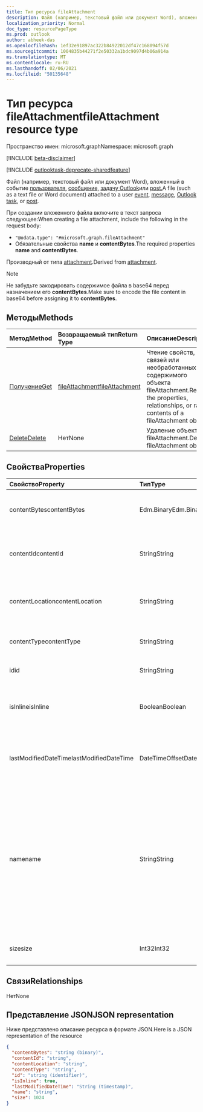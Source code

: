 ```yaml
---
title: Тип ресурса fileAttachment
description: Файл (например, текстовый файл или документ Word), вложенный в событие,
localization_priority: Normal
doc_type: resourcePageType
ms.prod: outlook
author: abheek-das
ms.openlocfilehash: 1ef32e91897ac322b84922012df47c168094f57d
ms.sourcegitcommit: 1004835b44271f2e50332a1bdc9097d4b06a914a
ms.translationtype: MT
ms.contentlocale: ru-RU
ms.lasthandoff: 02/06/2021
ms.locfileid: "50135648"
---
```

# <a name="fileattachment-resource-type"></a><span data-ttu-id="e87c4-103">Тип ресурса fileAttachment</span><span class="sxs-lookup"><span data-stu-id="e87c4-103">fileAttachment resource type</span></span>

<span data-ttu-id="e87c4-104">Пространство имен: microsoft.graph</span><span class="sxs-lookup"><span data-stu-id="e87c4-104">Namespace: microsoft.graph</span></span>

[!INCLUDE [beta-disclaimer](../../includes/beta-disclaimer.md)]

[!INCLUDE [outlooktask-deprecate-sharedfeature](../../includes/outlooktask-deprecate-sharedfeature.md)]

<span data-ttu-id="e87c4-105">Файл (например, текстовый файл или документ Word), вложенный в событие [пользователя,](../resources/event.md) [сообщение,](../resources/message.md) [задачу Outlook](../resources/outlooktask.md)или [post.](../resources/post.md)</span><span class="sxs-lookup"><span data-stu-id="e87c4-105">A file (such as a text file or Word document) attached to a user [event](../resources/event.md), [message](../resources/message.md), [Outlook task](../resources/outlooktask.md), or [post](../resources/post.md).</span></span> 

<span data-ttu-id="e87c4-106">При создании вложенного файла включите в текст запроса следующее:</span><span class="sxs-lookup"><span data-stu-id="e87c4-106">When creating a file attachment, include the following in the request body:</span></span>

* `"@odata.type": "#microsoft.graph.fileAttachment"`
* <span data-ttu-id="e87c4-107">Обязательные свойства **name** и **contentBytes**.</span><span class="sxs-lookup"><span data-stu-id="e87c4-107">The required properties **name** and **contentBytes**.</span></span>

<span data-ttu-id="e87c4-108">Производный от типа [attachment](attachment.md).</span><span class="sxs-lookup"><span data-stu-id="e87c4-108">Derived from [attachment](attachment.md).</span></span>

> [!NOTE]
> <span data-ttu-id="e87c4-109">Не забудьте закодировать содержимое файла в base64 перед назначением его **contentBytes**.</span><span class="sxs-lookup"><span data-stu-id="e87c4-109">Make sure to encode the file content in base64 before assigning it to **contentBytes**.</span></span>

## <a name="methods"></a><span data-ttu-id="e87c4-110">Методы</span><span class="sxs-lookup"><span data-stu-id="e87c4-110">Methods</span></span>

| <span data-ttu-id="e87c4-111">Метод</span><span class="sxs-lookup"><span data-stu-id="e87c4-111">Method</span></span>       | <span data-ttu-id="e87c4-112">Возвращаемый тип</span><span class="sxs-lookup"><span data-stu-id="e87c4-112">Return Type</span></span>  |<span data-ttu-id="e87c4-113">Описание</span><span class="sxs-lookup"><span data-stu-id="e87c4-113">Description</span></span>|
|:---------------|:--------|:----------|
|[<span data-ttu-id="e87c4-114">Получение</span><span class="sxs-lookup"><span data-stu-id="e87c4-114">Get</span></span>](../api/attachment-get.md) | [<span data-ttu-id="e87c4-115">fileAttachment</span><span class="sxs-lookup"><span data-stu-id="e87c4-115">fileAttachment</span></span>](fileattachment.md) |<span data-ttu-id="e87c4-116">Чтение свойств, связей или необработанных содержимого объекта fileAttachment.</span><span class="sxs-lookup"><span data-stu-id="e87c4-116">Read the properties, relationships, or raw contents of a fileAttachment object.</span></span>|
|[<span data-ttu-id="e87c4-117">Delete</span><span class="sxs-lookup"><span data-stu-id="e87c4-117">Delete</span></span>](../api/attachment-delete.md) | <span data-ttu-id="e87c4-118">Нет</span><span class="sxs-lookup"><span data-stu-id="e87c4-118">None</span></span> |<span data-ttu-id="e87c4-119">Удаление объекта fileAttachment.</span><span class="sxs-lookup"><span data-stu-id="e87c4-119">Delete fileAttachment object.</span></span> |

## <a name="properties"></a><span data-ttu-id="e87c4-120">Свойства</span><span class="sxs-lookup"><span data-stu-id="e87c4-120">Properties</span></span>
| <span data-ttu-id="e87c4-121">Свойство</span><span class="sxs-lookup"><span data-stu-id="e87c4-121">Property</span></span>     | <span data-ttu-id="e87c4-122">Тип</span><span class="sxs-lookup"><span data-stu-id="e87c4-122">Type</span></span>   |<span data-ttu-id="e87c4-123">Описание</span><span class="sxs-lookup"><span data-stu-id="e87c4-123">Description</span></span>|
|:---------------|:--------|:----------|
|<span data-ttu-id="e87c4-124">contentBytes</span><span class="sxs-lookup"><span data-stu-id="e87c4-124">contentBytes</span></span>|<span data-ttu-id="e87c4-125">Edm.Binary</span><span class="sxs-lookup"><span data-stu-id="e87c4-125">Edm.Binary</span></span>|<span data-ttu-id="e87c4-126">Содержимое файла в кодировке base64.</span><span class="sxs-lookup"><span data-stu-id="e87c4-126">The base64-encoded contents of the file.</span></span>|
|<span data-ttu-id="e87c4-127">contentId</span><span class="sxs-lookup"><span data-stu-id="e87c4-127">contentId</span></span>|<span data-ttu-id="e87c4-128">String</span><span class="sxs-lookup"><span data-stu-id="e87c4-128">String</span></span>|<span data-ttu-id="e87c4-129">Идентификатор вложения в хранилище Exchange.</span><span class="sxs-lookup"><span data-stu-id="e87c4-129">The ID of the attachment in the Exchange store.</span></span>|
|<span data-ttu-id="e87c4-130">contentLocation</span><span class="sxs-lookup"><span data-stu-id="e87c4-130">contentLocation</span></span>|<span data-ttu-id="e87c4-131">String</span><span class="sxs-lookup"><span data-stu-id="e87c4-131">String</span></span>|<span data-ttu-id="e87c4-132">Не используйте это свойство, так как оно не поддерживается.</span><span class="sxs-lookup"><span data-stu-id="e87c4-132">Do not use this property as it is not supported.</span></span>|
|<span data-ttu-id="e87c4-133">contentType</span><span class="sxs-lookup"><span data-stu-id="e87c4-133">contentType</span></span>|<span data-ttu-id="e87c4-134">String</span><span class="sxs-lookup"><span data-stu-id="e87c4-134">String</span></span>|<span data-ttu-id="e87c4-135">Тип контента этого вложения.</span><span class="sxs-lookup"><span data-stu-id="e87c4-135">The content type of the attachment.</span></span>|
|<span data-ttu-id="e87c4-136">id</span><span class="sxs-lookup"><span data-stu-id="e87c4-136">id</span></span>|<span data-ttu-id="e87c4-137">String</span><span class="sxs-lookup"><span data-stu-id="e87c4-137">String</span></span>|<span data-ttu-id="e87c4-138">Идентификатор вложения.</span><span class="sxs-lookup"><span data-stu-id="e87c4-138">The attachment ID.</span></span>|
|<span data-ttu-id="e87c4-139">isInline</span><span class="sxs-lookup"><span data-stu-id="e87c4-139">isInline</span></span>|<span data-ttu-id="e87c4-140">Boolean</span><span class="sxs-lookup"><span data-stu-id="e87c4-140">Boolean</span></span>|<span data-ttu-id="e87c4-141">Задано значение true, если это встроенное вложение.</span><span class="sxs-lookup"><span data-stu-id="e87c4-141">Set to true if this is an inline attachment.</span></span>|
|<span data-ttu-id="e87c4-142">lastModifiedDateTime</span><span class="sxs-lookup"><span data-stu-id="e87c4-142">lastModifiedDateTime</span></span>|<span data-ttu-id="e87c4-143">DateTimeOffset</span><span class="sxs-lookup"><span data-stu-id="e87c4-143">DateTimeOffset</span></span>|<span data-ttu-id="e87c4-144">Дата и время последнего изменения вложения.</span><span class="sxs-lookup"><span data-stu-id="e87c4-144">The date and time when the attachment was last modified.</span></span>|
|<span data-ttu-id="e87c4-145">name</span><span class="sxs-lookup"><span data-stu-id="e87c4-145">name</span></span>|<span data-ttu-id="e87c4-146">String</span><span class="sxs-lookup"><span data-stu-id="e87c4-146">String</span></span>|<span data-ttu-id="e87c4-147">Имя, представляющее текст, который отображается под значком, представляющим внедренное вложение. Оно может не быть фактическим именем файла.</span><span class="sxs-lookup"><span data-stu-id="e87c4-147">The name representing the text that is displayed below the icon representing the embedded attachment.This does not need to be the actual file name.</span></span>|
|<span data-ttu-id="e87c4-148">size</span><span class="sxs-lookup"><span data-stu-id="e87c4-148">size</span></span>|<span data-ttu-id="e87c4-149">Int32</span><span class="sxs-lookup"><span data-stu-id="e87c4-149">Int32</span></span>|<span data-ttu-id="e87c4-150">Размер вложения в байтах.</span><span class="sxs-lookup"><span data-stu-id="e87c4-150">The size in bytes of the attachment.</span></span>|

## <a name="relationships"></a><span data-ttu-id="e87c4-151">Связи</span><span class="sxs-lookup"><span data-stu-id="e87c4-151">Relationships</span></span>
<span data-ttu-id="e87c4-152">Нет</span><span class="sxs-lookup"><span data-stu-id="e87c4-152">None</span></span>


## <a name="json-representation"></a><span data-ttu-id="e87c4-153">Представление JSON</span><span class="sxs-lookup"><span data-stu-id="e87c4-153">JSON representation</span></span>

<span data-ttu-id="e87c4-154">Ниже представлено описание ресурса в формате JSON.</span><span class="sxs-lookup"><span data-stu-id="e87c4-154">Here is a JSON representation of the resource</span></span>

<!-- {
  "blockType": "resource",
  "baseType": "microsoft.graph.attachment",
  "keyProperty": "id",
  "optionalProperties": [

  ],
  "@odata.type": "microsoft.graph.fileAttachment"
}-->

```json
{
  "contentBytes": "string (binary)",
  "contentId": "string",
  "contentLocation": "string",
  "contentType": "string",
  "id": "string (identifier)",
  "isInline": true,
  "lastModifiedDateTime": "String (timestamp)",
  "name": "string",
  "size": 1024
}

```

<!-- uuid: 8fcb5dbc-d5aa-4681-8e31-b001d5168d79
2015-10-25 14:57:30 UTC -->
<!--
{
  "type": "#page.annotation",
  "description": "fileAttachment resource",
  "keywords": "",
  "section": "documentation",
  "tocPath": "",
  "suppressions": []
}
-->


